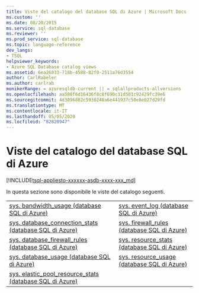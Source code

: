 ```yaml
---
title: Viste del catalogo del database SQL di Azure | Microsoft Docs
ms.custom: ''
ms.date: 08/20/2015
ms.service: sql-database
ms.reviewer: ''
ms.prod_service: sql-database
ms.topic: language-reference
dev_langs:
- TSQL
helpviewer_keywords:
- Azure SQL Database catalog views
ms.assetid: 6ea26833-718b-4588-82f0-2511a76d3554
author: CarlRabeler
ms.author: carlrab
monikerRange: = azuresqldb-current || = sqlallproducts-allversions
ms.openlocfilehash: aa580f6d16436f8c8f690c31d501c92429fc39e6
ms.sourcegitcommit: 4d3896882c5930248a6e441937c50e8e027d29fd
ms.translationtype: MT
ms.contentlocale: it-IT
ms.lasthandoff: 05/05/2020
ms.locfileid: "82820947"
---
```

# <a name="azure-sql-database-catalog-views"></a>Viste del catalogo del database SQL di Azure
[!INCLUDE[tsql-appliesto-xxxxxx-asdb-xxxx-xxx_md](../../includes/tsql-appliesto-xxxxxx-asdb-xxxx-xxx-md.md)]

  In questa sezione sono disponibile le viste del catalogo seguenti.  
  
|||  
|-|-|  
|[sys. bandwidth_usage &#40;database SQL di Azure&#41;](../../relational-databases/system-catalog-views/sys-bandwidth-usage-azure-sql-database.md)|[sys. event_log &#40;database SQL di Azure&#41;](../../relational-databases/system-catalog-views/sys-event-log-azure-sql-database.md)|  
|[sys. database_connection_stats &#40;database SQL di Azure&#41;](../../relational-databases/system-catalog-views/sys-database-connection-stats-azure-sql-database.md)|[sys. firewall_rules &#40;database SQL di Azure&#41;](../../relational-databases/system-catalog-views/sys-firewall-rules-azure-sql-database.md)|  
|[sys. database_firewall_rules &#40;database SQL di Azure&#41;](../../relational-databases/system-catalog-views/sys-database-firewall-rules-azure-sql-database.md)|[sys. resource_stats &#40;database SQL di Azure&#41;](../../relational-databases/system-catalog-views/sys-resource-stats-azure-sql-database.md)|  
|[sys. database_usage &#40;database SQL di Azure&#41;](../../relational-databases/system-catalog-views/sys-database-usage-azure-sql-database.md)|[sys. resource_usage &#40;database SQL di Azure&#41;](../../relational-databases/system-catalog-views/sys-resource-usage-azure-sql-database.md)|  
|[sys. elastic_pool_resource_stats &#40;database SQL di Azure&#41;](../../relational-databases/system-catalog-views/sys-elastic-pool-resource-stats-azure-sql-database.md)| |  
  
  
